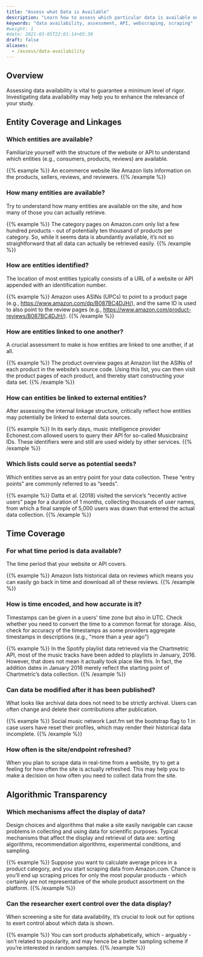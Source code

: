 ```yaml
---
title: "Assess what Data is Available"
description: "Learn how to assess which particular data is available on the site or API."
keywords: "data availability, assessment, API, webscraping, scraping"
#weight: 1
#date: 2021-03-05T22:01:14+05:30
draft: false
aliases:
  - /assess/data-availability
---
```


## Overview

Assessing data availability is vital to guarantee a minimum level of rigor. Investigating data availability may help you to enhance the relevance of your study.

## Entity Coverage and Linkages

### Which entities are available?

Familiarize yourself with the structure of the website or API to understand which entities (e.g., consumers, products, reviews) are available.

{{% example %}}
An ecommerce website like Amazon lists information on the products, sellers, reviews, and reviewers.
{{% /example %}}

### How many entities are available?
Try to understand how many entities are available on the site, and how many of those you can actually retrieve.

{{% example %}}
The category pages on Amazon.com only list a few hundred products - out of potentially ten thousand of products per category. So, while it seems data is abundantly available, it’s not so straightforward that all data can actually be retrieved easily.
{{% /example %}}

### How are entities identified?
The location of most entities typically consists of a URL of a website or API appended with an identification number.

{{% example %}}
Amazon uses ASINs (UPCs) to point to a product page (e.g., https://www.amazon.com/dp/B087BC4DJH/), and the same ID is used to also point to the review pages (e.g., https://www.amazon.com/product-reviews/B087BC4DJH/).
{{% /example %}}

### How are entities linked to one another?
A crucial assessment to make is how entities are linked to one another, if at all.

{{% example %}}
The product overview pages at Amazon list the ASINs of each product in the website’s source code. Using this list, you can then visit the product pages of each product, and thereby start constructing your data set.
{{% /example %}}

### How can entities be linked to external entities?

After assessing the internal linkage structure, critically reflect how entities may potentially be linked to external data sources.

{{% example %}}
In its early days, music intelligence provider Echonest.com allowed users to query their API for so-called Musicbrainz IDs. These identifiers were and still are used widely by other services.
{{% /example %}}

### Which lists could serve as potential seeds?

Which entities serve as an entry point for your data collection. These “entry points” are commonly referred to as “seeds”.

{{% example %}}
Datta et al. (2018) visited the service’s “recently active users” page for a duration of 1 months, collecting thousands of user names, from which a final sample of 5,000 users was drawn that entered the actual data collection.
{{% /example %}}

## Time Coverage

### For what time period is data available?
The time period that your website or API covers.

{{% example %}}
Amazon lists historical data on reviews which means you can easily go back in time and download all of these reviews.
{{% /example %}}

### How is time encoded, and how accurate is it?

Timestamps can be given in a users' time zone but also in UTC. Check whether you need to convert the time to a common format for storage. Also, check for accuracy of the timestamps as some providers aggregate timestamps in descriptions (e.g., "more than a year ago")

{{% example %}}
In the Spotify playlist data retrieved via the Chartmetric API, most of the music tracks have been added to playlists in January, 2016. However, that does not mean it actually took place like this. In fact, the addition dates in January 2016 merely reflect the starting point of Chartmetric’s data collection.
{{% /example %}}

### Can data be modified after it has been published?

What looks like archival data does not need to be strictly archival. Users can often change and delete their contributions after publication.

{{% example %}}
Social music network Last.fm set the bootstrap flag to 1 in case users have reset their profiles, which may render their historical data incomplete.
{{% /example %}}

### How often is the site/endpoint refreshed?

When you plan to scrape data in real-time from a website, try to get a feeling for how often the site is actually refreshed. This may help you to make a decision on how often you need to collect data from the site.


## Algorithmic Transparency

### Which mechanisms affect the display of data?

Design choices and algorithms that make a site easily navigable can cause problems in collecting and using data for scientific purposes. Typical mechanisms that affect the display and retrieval of data are: sorting algorithms, recommendation algorithms, experimental conditions, and sampling.

{{% example %}}
Suppose you want to calculate average prices in a product category, and you start scraping data from Amazon.com. Chance is you’ll end up scraping prices for only the most popular products - which certainly are not representative of the whole product assortment on the platform.
{{% /example %}}

### Can the researcher exert control over the data display?

When screening a site for data availability, it’s crucial to look out for options to exert control about which data is shown.

{{% example %}}
You can sort products alphabetically, which - arguably - isn’t related to popularity, and may hence be a better sampling scheme if you’re interested in random samples.
{{% /example %}}
